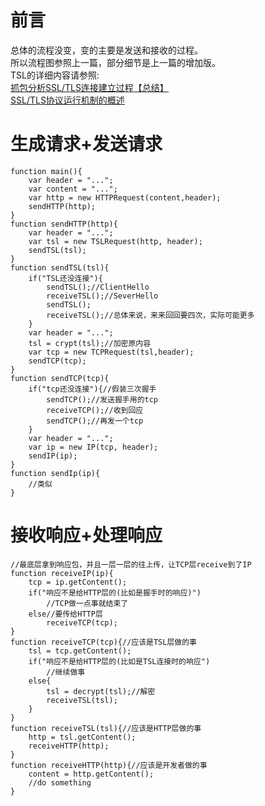 [mTime]:#(1535450853753)
<!---
好像就是在应用层和传输层中间加了一层，HTTP不直接指挥TCP了
--->
# 前言
总体的流程没变，变的主要是发送和接收的过程。  
所以流程图参照上一篇，部分细节是上一篇的增加版。  
TSL的详细内容请参照:  
[抓包分析SSL/TLS连接建立过程【总结】][实践截图]  
[SSL/TLS协议运行机制的概述][阮一峰描述]
# 生成请求+发送请求
```
function main(){
	var header = "...";
	var content = "...";
	var http = new HTTPRequest(content,header);
	sendHTTP(http);
}
function sendHTTP(http){
	var header = "...";
	var tsl = new TSLRequest(http, header);
	sendTSL(tsl);
}
function sendTSL(tsl){
	if("TSL还没连接"){
		sendTSL();//ClientHello
		receiveTSL();//SeverHello
		sendTSL();
		receiveTSL();//总体来说，来来回回要四次，实际可能更多
	}
	var header = "...";
	tsl = crypt(tsl);//加密原内容
	var tcp = new TCPRequest(tsl,header);
	sendTCP(tcp);
}
function sendTCP(tcp){
	if("tcp还没连接"){//假装三次握手
		sendTCP();//发送握手用的tcp
		receiveTCP();//收到回应
		sendTCP();//再发一个tcp
	}
	var header = "...";
	var ip = new IP(tcp, header);
	sendIP(ip);
}
function sendIp(ip){
	//类似
}
```
# 接收响应+处理响应
```
//最底层拿到响应包，并且一层一层的往上传，让TCP层receive到了IP
function receiveIP(ip){
	tcp = ip.getContent();
	if("响应不是给HTTP层的(比如是握手时的响应)")
		//TCP做一点事就结束了
	else//要传给HTTP层
		receiveTCP(tcp);
}
function receiveTCP(tcp){//应该是TSL层做的事
	tsl = tcp.getContent();
	if("响应不是给HTTP层的(比如是TSL连接时的响应")
		//继续做事
	else{
		tsl = decrypt(tsl);//解密
		receiveTSL(tsl);
	}
}
function receiveTSL(tsl){//应该是HTTP层做的事
	http = tsl.getContent();
	receiveHTTP(http);
}
function receiveHTTP(http){//应该是开发者做的事
	content = http.getContent();
	//do something
}
```

[阮一峰描述]:http://www.ruanyifeng.com/blog/2014/02/ssl_tls.html
[实践截图]:https://www.cnblogs.com/Anker/p/6082966.html